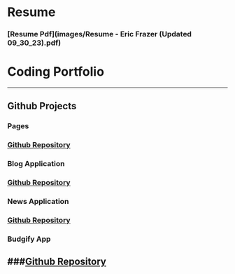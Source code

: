 # Resume
### [Resume Pdf](images/Resume - Eric Frazer (Updated 09_30_23).pdf)

# Coding Portfolio

---

## Github Projects

### Pages
### [Github Repository](https://github.com/EricFrazer44/pages)

### Blog Application
### [Github Repository](https://github.com/EricFrazer44/blog)

### News Application
### [Github Repository](https://github.com/EricFrazer44/news)

### Budgify App
###[Github Repository](https://github.com/joelwagner747/budgetapp)
---



